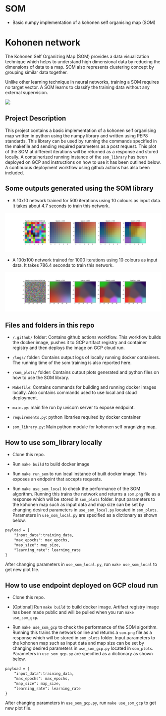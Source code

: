 # SOM
- Basic numpy implementation of a kohonen self organising map (SOM)

# Kohonen network
The Kohonen Self Organizing Map (SOM) provides a data visualization technique which helps to understand high dimensional data by reducing the dimensions of data to a map. SOM also represents clustering concept by grouping similar data together.

Unlike other learning technique in neural networks, training a SOM requires no target vector. A SOM learns to classify the training data without any external supervision.

<img src="http://www.pitt.edu/~is2470pb/Spring05/FinalProjects/Group1a/tutorial/kohonen1.gif" />

## Project Description
This project contains a basic implementation of a kohonen self organising map written in python using the numpy library and written using PEP8 standards. This library can be used by running the commands specified in the makefile and sending required parameters as a post request. This plot of the SOM at different iterations will be returned as a response and stored locally. A containerized running instance of the `som_library` has been deployed on GCP and instructions on how to use it has been outlined below. A continuous deployment workflow using github actions has also been included. 

## Some  outputs generated using the SOM library
- A 10x10 network trained for 500 iterations using 10 colours as input data. It takes about 4.7 seconds to train this network.

![10x10_500](examples/10x10_500.png)

- A 100x100 network trained for 1000 iterations using 10 colours as input data. It takes 786.4 seconds to train this network.

![10x10_500](examples/100x100_1000.png)



## Files and folders in this repo
- `/.github/` folder: Contains github actions workflow. This workflow builds the docker image, pushes it to GCP artifact registry and container registry and then deploys the image on GCP cloud run. 

- `/logs/` folder: Contains output logs of locally running docker containers. The running time of the som training is also reported here. 

- `/som_plots/` folder: Contains output plots generated and python files on how to use the SOM library. 

- `Makefile`: Contains commands for building and running docker images locally. Also contains commands used to use local and cloud deployment. 

- `main.py`: main file run by uvicorn server to expose endpoint. 

- `requirements.py`: python libraries required by docker container

- `som_library.py`: Main python module for kohonen self oragnizing map. 

## How to use som_library locally 

- Clone this repo. 

- Run `make build` to build docker image

- Run `make run_som` to run local instance of built docker image. This exposes an endpoint that accepts requests.

- Run `make use_som_local` to check the performance of the SOM algorithm. Running this trains the network and returns a  `som.png` file as a response which will be stored in `som_plots` folder. Input parameters to the kohonen map  such as input data and map size can be set by changing desired parameters in `use_som_local.py` located in  `som_plots`. 
Parameters in `use_som_local.py` are specified as a dictionary as shown below. 

```
payload = {
    "input_data":training_data,
    "max_epochs": max_epochs,
    "map_size": map_size,
    "learning_rate": learning_rate
}
```
After changing parameters in `use_som_local.py`, run `make use_som_local` to get new plot file. 


## How to use endpoint deployed on GCP cloud run 

- Clone this repo. 

- [Optional] Run `make build` to build docker image. Artifact registry image has been made public and will be pulled when you run `make use_som_gcp`.

- Run `make use_som_gcp` to check the performance of the SOM algorithm. Running this trains the network online and returns a `som.png` file as a response which will be stored in `som_plots` folder. Input parameters to the kohonen map  such as input data and map size can be set by changing desired parameters in `use_som_gcp.py` located in  `som_plots`. Parameters in `use_som_gcp.py` are specified as a dictionary as shown below. 
```
payload = {
    "input_data":training_data,
    "max_epochs": max_epochs,
    "map_size": map_size,
    "learning_rate": learning_rate
}
```

 After changing parameters in `use_som_gcp.py`, run `make use_som_gcp` to get new plot file. 

